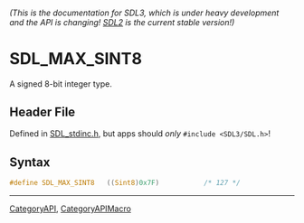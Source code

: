 ###### (This is the documentation for SDL3, which is under heavy development and the API is changing! [SDL2](https://wiki.libsdl.org/SDL2/) is the current stable version!)
# SDL_MAX_SINT8

A signed 8-bit integer type.

## Header File

Defined in [SDL_stdinc.h](https://github.com/libsdl-org/SDL/blob/main/include/SDL3/SDL_stdinc.h), but apps should _only_ `#include <SDL3/SDL.h>`!

## Syntax

```c
#define SDL_MAX_SINT8   ((Sint8)0x7F)           /* 127 */
```

----
[CategoryAPI](CategoryAPI), [CategoryAPIMacro](CategoryAPIMacro)

